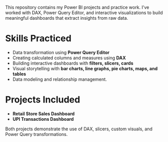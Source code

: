 This repository contains my Power BI projects and practice work. I’ve worked with DAX, Power Query Editor, and interactive visualizations to build meaningful dashboards that extract insights from raw data.

# Skills Practiced
- Data transformation using **Power Query Editor**
- Creating calculated columns and measures using **DAX**
- Building interactive dashboards with **filters, slicers, cards**
- Visual storytelling with **bar charts, line graphs, pie charts, maps, and tables**
- Data modeling and relationship management.


# Projects Included

- **Retail Store Sales Dashboard**
- **UPI Transactions Dashboard**

Both projects demonstrate the use of DAX, slicers, custom visuals, and Power Query transformations.

